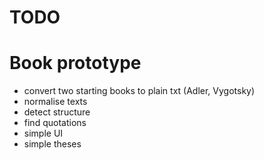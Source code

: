 # TODO

# Book prototype

* convert two starting books to plain txt (Adler, Vygotsky)
* normalise texts
* detect structure
* find quotations
* simple UI
* simple theses
